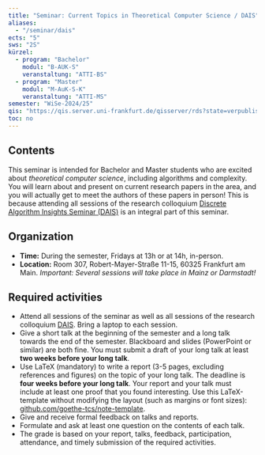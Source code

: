 ```yaml
---
title: "Seminar: Current Topics in Theoretical Computer Science / DAIS"
aliases:
  - "/seminar/dais"
ects: "5"
sws: "2S"
kürzel:
  - program: "Bachelor"
    modul: "B-AUK-S"
    veranstaltung: "ATTI-BS"
  - program: "Master"
    modul: "M-AuK-S-K"
    veranstaltung: "ATTI-MS"
semester: "WiSe-2024/25"
qis: "https://qis.server.uni-frankfurt.de/qisserver/rds?state=verpublish&status=init&vmfile=no&publishid=380885&moduleCall=webInfo&publishConfFile=webInfo&publishSubDir=veranstaltung"
toc: no
---
```


## Contents

This seminar is intended for Bachelor and Master students who are excited about *theoretical computer science*, including algorithms and complexity.
You will learn about and present on current research papers in the area, and you will actually get to meet the authors of these papers in person!
This is because attending all sessions of the research colloquium [Discrete Algorithm Insights Seminar (DAIS)](https://dais.rhein-main-universitaeten.de/) is an integral part of this seminar.

## Organization

- **Time:** During the semester, Fridays at 13h or at 14h, in-person.
- **Location:** Room 307, Robert-Mayer-Straße 11-15, 60325 Frankfurt am Main. _Important: Several sessions will take place in Mainz or Darmstadt!_

## Required activities

- Attend all sessions of the seminar as well as all sessions of the research colloquium [DAIS](https://dais.rhein-main-universitaeten.de/). Bring a laptop to each session.
- Give a short talk at the beginning of the semester and a long talk towards the end of the semester. Blackboard and slides (PowerPoint or similar) are both fine. You must submit a draft of your long talk at least **two weeks before your long talk**.
- Use LaTeX (mandatory) to write a report (3-5 pages, excluding references and figures) on the topic of your long talk. The deadline is **four weeks before your long talk**. Your report and your talk must include at least one proof that you found interesting. Use this LaTeX-template without modifying the layout (such as margins or font sizes): [github.com/goethe-tcs/note-template](https://github.com/goethe-tcs/note-template).
- Give and receive formal feedback on talks and reports.
- Formulate and ask at least one question on the contents of each talk.
- The grade is based on your report, talks, feedback, participation, attendance, and timely submission of the required activities.
